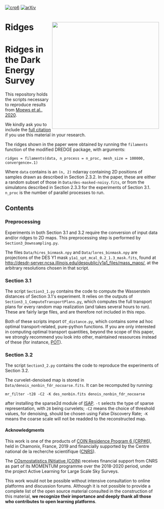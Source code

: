 [![crp6](https://img.shields.io/badge/CRP-%236-blue)](https://cosmostatistics-initiative.org/residence-programs/crp6/)
[![arXiv](https://img.shields.io/badge/arXiv-astro--ph%2F2005.08583-red)](https://arxiv.org/pdf/2005.08583.pdf) 

# <img align="right" src="docs/images/COIN_logo_very_small.png" width="350"> Ridges

# Ridges in the Dark Energy Survey

This repository holds the scripts necessary to reproduce results from [Moews et al., 2020](https://arxiv.org/abs/2005.08583).

We kindly ask you to include the [full citation](https://ui.adsabs.harvard.edu/abs/2020arXiv200508583M/exportcitation) if you use this material in your research.


The ridges shown in the paper were obtained by running the `filaments` function of the modified DREDGE package, with arguments:

```ridges = filaments(data, n_process = n_proc, mesh_size = 100000, convergence=.1)```

Where `data` contains is an `(n, 2)` ndarray containing 2D positions of samples drawn as described in Section 2.3.2. In the paper, these are either a random subset of those in `Data/des-masked-noisy.fits`, or from the simulatons described in Section 2.3.3 for the experiments of Section 3.1. `n_proc` is the number of parallel processes to run.

## Contents
### Preprocessing
Experiments in both Section 3.1 and 3.2 require the conversion of input data and/or ridges to 2D maps. This preprocessing step is performed by `Section3_Downsampling.py`.

The files `Data/hires_binmask.npy` and `Data/lores_binmask.npy` are projections of the DES Y1 mask `y1a1_spt_mcal_0.2_1.3_mask.fits`, found at <http://desdr-server.ncsa.illinois.edu/despublic/y1a1_files/mass_maps/>, at the arbitrary resolutions chosen in that script.

### Section 3.1
The script `Section3_1.py` contains the code to compute the Wasserstein distances of Section 3.1's experiment. It relies on the outputs of `Section3_1_ComputeTransportPlans.py`, which computes the full transport plans for every random map realization (and takes several hours to run). These are fairly large files, and are therefore not included in this repo.

Both of these scripts import `OT_distance.py`, which contains some ad hoc optimal transport-related, pure-python functions. If you are only interested in computing optimal transport quantities, beyond the scope of this paper, we strongly recommend you look into other, maintained ressources instead of these (for instance, [POT](https://github.com/rflamary/POT)).

### Section 3.2
The script `Section3_2.py` contains the code to reproduce the experiments of Section 3.2.

The curvelet-denoised map is stored in `Data/denois_nonbin_fdr_nocoarse.fits`. It can be recomputed by running:

```mr_filter -t28 -C2 -K des_nonbin.fits denois_nonbin_fdr_nocoarse```

after installing the sparse2d module of [ISAP](http://www.cosmostat.org/software/isap). `-t` selects the type of sparse representation, with `28` being curvelets; `-C2` means the choice of threshold values, for denoising, should be chosen using False Discovery Rate; `-K` means the coarse scale will not be readded to the reconstructed map.


#### Acknowledgments

This work is one of the products of [COIN Residence Program 6 (CRP#6)](https://cosmostatistics-initiative.org/residence-programs/crp6/), held in Chamonix, France, 2019 and financially supported by the Centre national de la recherche scientifique ([CNRS](http://www.cnrs.fr/)).

The [COsmostatistics INitiative (COIN)](https://cosmostatistics-initiative.org/) receives financial support from CNRS as part of its MOMENTUM programme over the 2018-2020 period, under the project Active Learning for Large Scale Sky Surveys.

This work would not be possible without intensive consultation to online platforms and discussion forums. Although it is not possible to provide a complete list of the open source material consulted in the construction of this material, **we recognize their importance and deeply thank all those who contributes to open learning platforms**.
